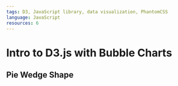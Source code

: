 ```yaml
---
tags: D3, JavaScript library, data visualization, PhantomCSS
language: JavaScript
resources: 6
---
```


# Intro to D3.js with Bubble Charts

## Pie Wedge Shape
